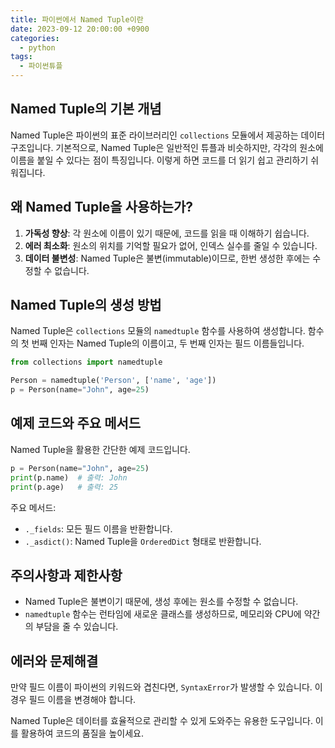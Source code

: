 ```yaml
---
title: 파이썬에서 Named Tuple이란
date: 2023-09-12 20:00:00 +0900
categories:
  - python
tags:
  - 파이썬튜플
---
```


## Named Tuple의 기본 개념

Named Tuple은 파이썬의 표준 라이브러리인 `collections` 모듈에서 제공하는 데이터 구조입니다. 기본적으로, Named Tuple은 일반적인 튜플과 비슷하지만, 각각의 원소에 이름을 붙일 수 있다는 점이 특징입니다. 이렇게 하면 코드를 더 읽기 쉽고 관리하기 쉬워집니다.

## 왜 Named Tuple을 사용하는가?

1. **가독성 향상**: 각 원소에 이름이 있기 때문에, 코드를 읽을 때 이해하기 쉽습니다.
2. **에러 최소화**: 원소의 위치를 기억할 필요가 없어, 인덱스 실수를 줄일 수 있습니다.
3. **데이터 불변성**: Named Tuple은 불변(immutable)이므로, 한번 생성한 후에는 수정할 수 없습니다.

## Named Tuple의 생성 방법

Named Tuple은 `collections` 모듈의 `namedtuple` 함수를 사용하여 생성합니다. 함수의 첫 번째 인자는 Named Tuple의 이름이고, 두 번째 인자는 필드 이름들입니다.

```python
from collections import namedtuple

Person = namedtuple('Person', ['name', 'age'])
p = Person(name="John", age=25)
```

## 예제 코드와 주요 메서드

Named Tuple을 활용한 간단한 예제 코드입니다.

```python
p = Person(name="John", age=25)
print(p.name)  # 출력: John
print(p.age)   # 출력: 25
```

주요 메서드:

- `._fields`: 모든 필드 이름을 반환합니다.
- `._asdict()`: Named Tuple을 `OrderedDict` 형태로 반환합니다.

## 주의사항과 제한사항

- Named Tuple은 불변이기 때문에, 생성 후에는 원소를 수정할 수 없습니다.
- `namedtuple` 함수는 런타임에 새로운 클래스를 생성하므로, 메모리와 CPU에 약간의 부담을 줄 수 있습니다.

## 에러와 문제해결

만약 필드 이름이 파이썬의 키워드와 겹친다면, `SyntaxError`가 발생할 수 있습니다. 이 경우 필드 이름을 변경해야 합니다.

Named Tuple은 데이터를 효율적으로 관리할 수 있게 도와주는 유용한 도구입니다. 이를 활용하여 코드의 품질을 높이세요.